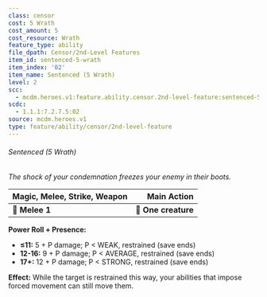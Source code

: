 ```yaml
---
class: censor
cost: 5 Wrath
cost_amount: 5
cost_resource: Wrath
feature_type: ability
file_dpath: Censor/2nd-Level Features
item_id: sentenced-5-wrath
item_index: '02'
item_name: Sentenced (5 Wrath)
level: 2
scc:
  - mcdm.heroes.v1:feature.ability.censor.2nd-level-feature:sentenced-5-wrath
scdc:
  - 1.1.1:7.2.7.5:02
source: mcdm.heroes.v1
type: feature/ability/censor/2nd-level-feature
---
```


###### Sentenced (5 Wrath)

*The shock of your condemnation freezes your enemy in their boots.*

| **Magic, Melee, Strike, Weapon** |     **Main Action** |
| -------------------------------- | ------------------: |
| **📏 Melee 1**                   | **🎯 One creature** |

**Power Roll + Presence:**

- **≤11:** 5 + P damage; P < WEAK, restrained (save ends)
- **12-16:** 9 + P damage; P < AVERAGE, restrained (save ends)
- **17+:** 12 + P damage; P < STRONG, restrained (save ends)

**Effect:** While the target is restrained this way, your abilities that impose forced movement can still move them.
